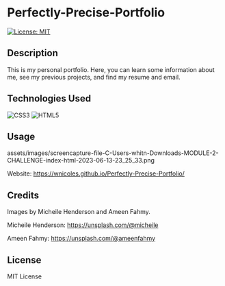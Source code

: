 # Perfectly-Precise-Portfolio

[![License: MIT](https://img.shields.io/badge/License-MIT-yellow.svg)](https://opensource.org/licenses/MIT)

## Description

This is my personal portfolio. Here, you can learn some information about me, see my previous projects, and find my resume and email.

## Technologies Used

![CSS3](https://img.shields.io/badge/css3-%231572B6.svg?style=for-the-badge&logo=css3&logoColor=white) ![HTML5](https://img.shields.io/badge/html5-%23E34F26.svg?style=for-the-badge&logo=html5&logoColor=white)

## Usage

assets/images/screencapture-file-C-Users-whitn-Downloads-MODULE-2-CHALLENGE-index-html-2023-06-13-23_25_33.png

Website:  https://wnicoles.github.io/Perfectly-Precise-Portfolio/
    
## Credits

Images by Micheile Henderson and Ameen Fahmy.

Micheile Henderson: https://unsplash.com/@micheile

Ameen Fahmy: https://unsplash.com/@ameenfahmy

## License

MIT License
